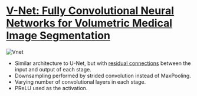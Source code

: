 # [V-Net: Fully Convolutional Neural Networks for Volumetric Medical Image Segmentation](https://arxiv.org/abs/1606.04797)

![Vnet](https://camo.githubusercontent.com/d3691bd39b74d10164610b8b9cb9376f70b40da4/687474703a2f2f6d6174746d6163792e696f2f766e65742e7079746f7263682f696d616765732f6469616772616d2e706e67)

- Similar architecture to U-Net, but with [residual connections](https://arxiv.org/abs/1512.03385) between the input and output of each stage.
- Downsampling performed by strided convolution instead of MaxPooling.
- Varying number of convolutional layers in each stage.
- PReLU used as the activation.
